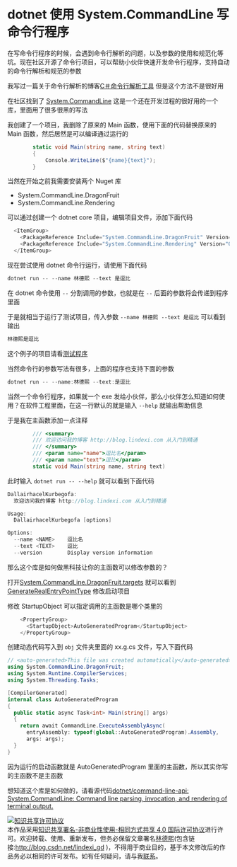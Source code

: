 # dotnet 使用 System.CommandLine 写命令行程序

在写命令行程序的时候，会遇到命令行解析的问题，以及参数的使用和规范化等坑。现在社区开源了命令行项目，可以帮助小伙伴快速开发命令行程序，支持自动的命令行解析和规范的参数

<!--more-->
<!-- csdn -->

我写过一篇关于命令行解析的博客[C＃命令行解析工具](https://blog.lindexi.com/post/c-%E5%91%BD%E4%BB%A4%E8%A1%8C%E8%A7%A3%E6%9E%90%E5%B7%A5%E5%85%B7 ) 但是这个方法不是很好用

在社区找到了 [System.CommandLine](https://github.com/dotnet/command-line-api) 这是一个还在开发过程的很好用的一个库，里面用了很多很黑的写法

我创建了一个项目，我删除了原来的 Main 函数，使用下面的代码替换原来的 Main 函数，然后居然是可以编译通过运行的

```csharp
        static void Main(string name, string text)
        {
            Console.WriteLine($"{name}{text}");
        }
```

当然在开始之前我需要安装两个 Nuget 库

- System.CommandLine.DragonFruit
- System.CommandLine.Rendering

可以通过创建一个 dotnet core 项目，编辑项目文件，添加下面代码

```csharp
  <ItemGroup>
    <PackageReference Include="System.CommandLine.DragonFruit" Version="0.2.0-alpha.19174.3" />
    <PackageReference Include="System.CommandLine.Rendering" Version="0.2.0-alpha.19174.3" />
  </ItemGroup>
```

现在尝试使用 dotnet 命令行运行，请使用下面代码

```csharp
dotnet run -- --name 林德熙 --text 是逗比
```

在 dotnet 命令使用 `--` 分割调用的参数，也就是在 `--` 后面的参数将会传递到程序里面

于是就相当于运行了测试项目，传入参数 `--name 林德熙 --text 是逗比` 可以看到输出

```csharp
林德熙是逗比
```

这个例子的项目请看[测试程序](https://github.com/lindexi/lindexi_gd/tree/48f39319a18cc99f0f92a08ac446fd43b193c187/DallairhacelKurbegofa)

当然命令行的参数写法有很多，上面的程序也支持下面的参数

```csharp
dotnet run -- --name:林德熙 --text:是逗比
```

当然一个命令行程序，如果就一个 exe 发给小伙伴，那么小伙伴怎么知道如何使用？在软件工程里面，在这一行默认的就是输入 `--help` 就输出帮助信息

于是我在主函数添加一点注释

```csharp
        /// <summary>
        /// 欢迎访问我的博客 http://blog.lindexi.com 从入门到精通
        /// </summary>
        /// <param name="name">逗比名</param>
        /// <param name="text">逗比</param>
        static void Main(string name, string text)
```

此时输入 `dotnet run -- --help` 就可以看到下面代码

```csharp
DallairhacelKurbegofa:
  欢迎访问我的博客 http://blog.lindexi.com 从入门到精通

Usage:
  DallairhacelKurbegofa [options]

Options:
  --name <NAME>    逗比名
  --text <TEXT>    逗比
  --version        Display version information
```

那么这个库是如何做黑科技让你的主函数可以修改参数的？

打开[System.CommandLine.DragonFruit.targets](https://github.com/dotnet/command-line-api/blob/master/src/System.CommandLine.DragonFruit/targets/System.CommandLine.DragonFruit.targets ) 就可以看到 [GenerateRealEntryPointType](https://github.com/dotnet/command-line-api/blob/166610c56ff732093f0145a2911d4f6c40b786da/src/System.CommandLine.DragonFruit/targets/System.CommandLine.DragonFruit.targets#L13-L20) 修改启动项目

修改 StartupObject 可以指定调用的主函数是哪个类里的

```csharp
    <PropertyGroup>
      <StartupObject>AutoGeneratedProgram</StartupObject>
    </PropertyGroup>
```

创建动态代码写入到 `obj` 文件夹里面的 xx.g.cs 文件，写入下面代码

```csharp
// <auto-generated>This file was created automatically</auto-generated>
using System.CommandLine.DragonFruit;
using System.Runtime.CompilerServices;
using System.Threading.Tasks;

[CompilerGenerated]
internal class AutoGeneratedProgram
{
  public static async Task<int> Main(string[] args)
  {
    return await CommandLine.ExecuteAssemblyAsync(
      entryAssembly: typeof(global::AutoGeneratedProgram).Assembly,
      args: args);
  }
}

```

因为运行的启动函数就是 AutoGeneratedProgram 里面的主函数，所以其实你写的主函数不是主函数

想知道这个库是如何做的，请看源代码[dotnet/command-line-api: System.CommandLine: Command line parsing, invocation, and rendering of terminal output.](https://github.com/dotnet/command-line-api )

<a rel="license" href="http://creativecommons.org/licenses/by-nc-sa/4.0/"><img alt="知识共享许可协议" style="border-width:0" src="https://licensebuttons.net/l/by-nc-sa/4.0/88x31.png" /></a><br />本作品采用<a rel="license" href="http://creativecommons.org/licenses/by-nc-sa/4.0/">知识共享署名-非商业性使用-相同方式共享 4.0 国际许可协议</a>进行许可。欢迎转载、使用、重新发布，但务必保留文章署名[林德熙](http://blog.csdn.net/lindexi_gd)(包含链接:http://blog.csdn.net/lindexi_gd )，不得用于商业目的，基于本文修改后的作品务必以相同的许可发布。如有任何疑问，请与我[联系](mailto:lindexi_gd@163.com)。
